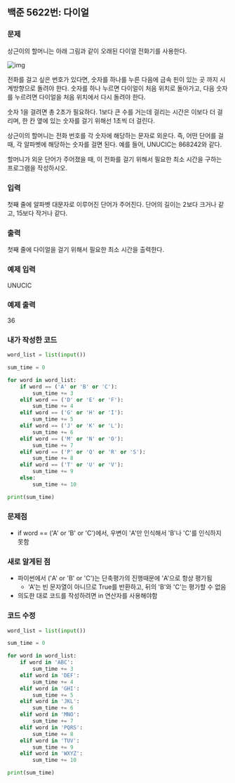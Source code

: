 ## 백준 5622번: 다이얼

### 문제

상근이의 할머니는 아래 그림과 같이 오래된 다이얼 전화기를 사용한다.

![img](https://u.acmicpc.net/9c88dd24-3a4c-4a09-bc50-e6496958214d/Screen%20Shot%202021-06-16%20at%2012.48.39%20AM.png)

전화를 걸고 싶은 번호가 있다면, 숫자를 하나를 누른 다음에 금속 핀이 있는 곳 까지 시계방향으로 돌려야 한다. 숫자를 하나 누르면 다이얼이 처음 위치로 돌아가고, 다음 숫자를 누르려면 다이얼을 처음 위치에서 다시 돌려야 한다.

숫자 1을 걸려면 총 2초가 필요하다. 1보다 큰 수를 거는데 걸리는 시간은 이보다 더 걸리며, 한 칸 옆에 있는 숫자를 걸기 위해선 1초씩 더 걸린다.

상근이의 할머니는 전화 번호를 각 숫자에 해당하는 문자로 외운다. 즉, 어떤 단어를 걸 때, 각 알파벳에 해당하는 숫자를 걸면 된다. 예를 들어, UNUCIC는 868242와 같다.

할머니가 외운 단어가 주어졌을 때, 이 전화를 걸기 위해서 필요한 최소 시간을 구하는 프로그램을 작성하시오.

### 입력

첫째 줄에 알파벳 대문자로 이루어진 단어가 주어진다. 단어의 길이는 2보다 크거나 같고, 15보다 작거나 같다.

### 출력

첫째 줄에 다이얼을 걸기 위해서 필요한 최소 시간을 출력한다.

### 예제 입력

UNUCIC

### 예제 출력

36

### 내가 작성한 코드
```python
word_list = list(input())

sum_time = 0

for word in word_list:
    if word == ('A' or 'B' or 'C'):
        sum_time += 3
    elif word == ('D' or 'E' or 'F'):
        sum_time += 4
    elif word == ('G' or 'H' or 'I'):
        sum_time += 5
    elif word == ('J' or 'K' or 'L'):
        sum_time += 6
    elif word == ('M' or 'N' or 'O'):
        sum_time += 7
    elif word == ('P' or 'Q' or 'R' or 'S'):
        sum_time += 8
    elif word == ('T' or 'U' or 'V'):
        sum_time += 9
    else:
        sum_time += 10

print(sum_time)
```

### 문제점
- if word == ('A' or 'B' or 'C')에서, 우변이 'A'만 인식해서 'B'나 'C'를 인식하지 못함

### 새로 알게된 점
- 파이썬에서 ('A' or 'B' or 'C')는 단축평가의 진행때문에 'A'으로 항상 평가됨
  - 'A'는 빈 문자열이 아니므로 True를 반환하고, 뒤의 'B'와 'C'는 평가할 수 없음
- 의도한 대로 코드를 작성하려면 in 연산자를 사용해야함

### 코드 수정
```python
word_list = list(input())

sum_time = 0

for word in word_list:
    if word in 'ABC':
        sum_time += 3
    elif word in 'DEF':
        sum_time += 4
    elif word in 'GHI':
        sum_time += 5
    elif word in 'JKL':
        sum_time += 6
    elif word in 'MNO':
        sum_time += 7
    elif word in 'PQRS':
        sum_time += 8
    elif word in 'TUV':
        sum_time += 9
    elif word in 'WXYZ':
        sum_time += 10

print(sum_time)
```
